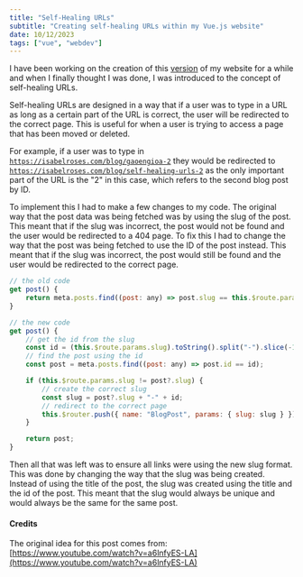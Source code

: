 ```yaml
---
title: "Self-Healing URLs"
subtitle: "Creating self-healing URLs within my Vue.js website"
date: 10/12/2023
tags: ["vue", "webdev"]
---
```


I have been working on the creation of this [version](https://github.com/isabelroses/website/commit/8c53b9f3576d98a2ebe71976a3f921a30e6ad052) of my website for a while and when I finally thought I was done, I was introduced to the concept of self-healing URLs.

Self-healing URLs are designed in a way that if a user was to type in a URL as long as a certain part of the URL is correct, the user will be redirected to the correct page. This is useful for when a user is trying to access a page that has been moved or deleted.

For example, if a user was to type in [`https://isabelroses.com/blog/gaoengioa-2`](https://isabelroses.com/blog/gaoengioa-2) they would be redirected to [`https://isabelroses.com/blog/self-healing-urls-2`](https://isabelroses.com/blog/self-healing-urls-2) as the only important part of the URL is the "2" in this case, which refers to the second blog post by ID.

To implement this I had to make a few changes to my code. The original way that the post data was being fetched was by using the slug of the post. This meant that if the slug was incorrect, the post would not be found and the user would be redirected to a 404 page. To fix this I had to change the way that the post was being fetched to use the ID of the post instead. This meant that if the slug was incorrect, the post would still be found and the user would be redirected to the correct page.

```js
// the old code
get post() {
    return meta.posts.find((post: any) => post.slug == this.$route.params.slug);
}

// the new code
get post() {
    // get the id from the slug
    const id = (this.$route.params.slug).toString().split("-").slice(-1)[0];
    // find the post using the id
    const post = meta.posts.find((post: any) => post.id == id);

    if (this.$route.params.slug != post?.slug) {
        // create the correct slug
        const slug = post?.slug + "-" + id;
        // redirect to the correct page
        this.$router.push({ name: "BlogPost", params: { slug: slug } });
    }

    return post;
}
```

Then all that was left was to ensure all links were using the new slug format. This was done by changing the way that the slug was being created. Instead of using the title of the post, the slug was created using the title and the id of the post. This meant that the slug would always be unique and would always be the same for the same post.

#### Credits

The original idea for this post comes from: [https://www.youtube.com/watch?v=a6lnfyES-LA](https://www.youtube.com/watch?v=a6lnfyES-LA)
